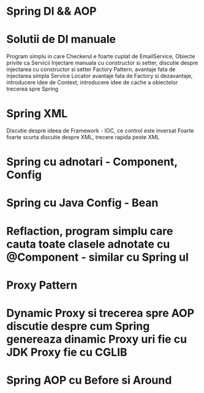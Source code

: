# Spring DI && AOP

# Solutii de DI manuale
Program simplu in care Checkerul e foarte cuplat de EmailService, Obiecte privite ca Servicii
Injectare manuala cu constructor si setter, discutie despre injectarea cu constructor si setter
Factory Pattern, avantaje fata de injectarea simpla
Service Locator avantaje fata de Factory si dezavantaje, introducere idee de Context, introducere idee de cache a obiectelor trecerea spre Spring

# Spring XML
Discutie despre ideea de Framework - IOC, ce control este inversat
Foarte foarte scurta discutie despre XML, trecere rapida peste XML

# Spring cu adnotari - Component, Config
# Spring cu Java Config - Bean
# Reflaction, program simplu care cauta toate clasele adnotate cu @Component - similar cu Spring ul
# Proxy Pattern 
# Dynamic Proxy si trecerea spre AOP discutie despre cum Spring genereaza dinamic Proxy uri fie cu JDK Proxy fie cu CGLIB
# Spring AOP cu Before si Around

